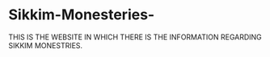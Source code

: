 # Sikkim-Monesteries-
THIS IS THE WEBSITE IN WHICH THERE IS THE INFORMATION REGARDING SIKKIM MONESTRIES.
